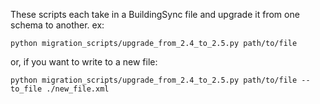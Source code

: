 These scripts each take in a BuildingSync file and upgrade it from one schema to another. ex:

```
python migration_scripts/upgrade_from_2.4_to_2.5.py path/to/file
```
or, if you want to write to a new file:
```
python migration_scripts/upgrade_from_2.4_to_2.5.py path/to/file --to_file ./new_file.xml
```
